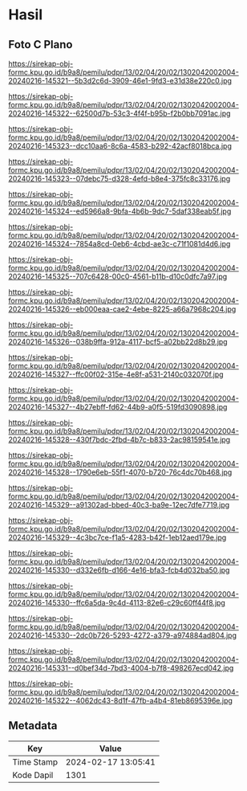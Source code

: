 # Hasil

## Foto C Plano

https://sirekap-obj-formc.kpu.go.id/b9a8/pemilu/pdpr/13/02/04/20/02/1302042002004-20240216-145321--5b3d2c6d-3909-46e1-9fd3-e31d38e220c0.jpg

https://sirekap-obj-formc.kpu.go.id/b9a8/pemilu/pdpr/13/02/04/20/02/1302042002004-20240216-145322--62500d7b-53c3-4f4f-b95b-f2b0bb7091ac.jpg

https://sirekap-obj-formc.kpu.go.id/b9a8/pemilu/pdpr/13/02/04/20/02/1302042002004-20240216-145323--dcc10aa6-8c6a-4583-b292-42acf8018bca.jpg

https://sirekap-obj-formc.kpu.go.id/b9a8/pemilu/pdpr/13/02/04/20/02/1302042002004-20240216-145323--07debc75-d328-4efd-b8e4-375fc8c33176.jpg

https://sirekap-obj-formc.kpu.go.id/b9a8/pemilu/pdpr/13/02/04/20/02/1302042002004-20240216-145324--ed5966a8-9bfa-4b6b-9dc7-5daf338eab5f.jpg

https://sirekap-obj-formc.kpu.go.id/b9a8/pemilu/pdpr/13/02/04/20/02/1302042002004-20240216-145324--7854a8cd-0eb6-4cbd-ae3c-c71f1081d4d6.jpg

https://sirekap-obj-formc.kpu.go.id/b9a8/pemilu/pdpr/13/02/04/20/02/1302042002004-20240216-145325--707c6428-00c0-4561-b11b-d10c0dfc7a97.jpg

https://sirekap-obj-formc.kpu.go.id/b9a8/pemilu/pdpr/13/02/04/20/02/1302042002004-20240216-145326--eb000eaa-cae2-4ebe-8225-a66a7968c204.jpg

https://sirekap-obj-formc.kpu.go.id/b9a8/pemilu/pdpr/13/02/04/20/02/1302042002004-20240216-145326--038b9ffa-912a-4117-bcf5-a02bb22d8b29.jpg

https://sirekap-obj-formc.kpu.go.id/b9a8/pemilu/pdpr/13/02/04/20/02/1302042002004-20240216-145327--ffc00f02-315e-4e8f-a531-2140c032070f.jpg

https://sirekap-obj-formc.kpu.go.id/b9a8/pemilu/pdpr/13/02/04/20/02/1302042002004-20240216-145327--4b27ebff-fd62-44b9-a0f5-519fd3090898.jpg

https://sirekap-obj-formc.kpu.go.id/b9a8/pemilu/pdpr/13/02/04/20/02/1302042002004-20240216-145328--430f7bdc-2fbd-4b7c-b833-2ac98159541e.jpg

https://sirekap-obj-formc.kpu.go.id/b9a8/pemilu/pdpr/13/02/04/20/02/1302042002004-20240216-145328--1790e6eb-55f1-4070-b720-76c4dc70b468.jpg

https://sirekap-obj-formc.kpu.go.id/b9a8/pemilu/pdpr/13/02/04/20/02/1302042002004-20240216-145329--a91302ad-bbed-40c3-ba9e-12ec7dfe7719.jpg

https://sirekap-obj-formc.kpu.go.id/b9a8/pemilu/pdpr/13/02/04/20/02/1302042002004-20240216-145329--4c3bc7ce-f1a5-4283-b42f-1eb12aed179e.jpg

https://sirekap-obj-formc.kpu.go.id/b9a8/pemilu/pdpr/13/02/04/20/02/1302042002004-20240216-145330--d332e6fb-d166-4e16-bfa3-fcb4d032ba50.jpg

https://sirekap-obj-formc.kpu.go.id/b9a8/pemilu/pdpr/13/02/04/20/02/1302042002004-20240216-145330--ffc6a5da-9c4d-4113-82e6-c29c60ff44f8.jpg

https://sirekap-obj-formc.kpu.go.id/b9a8/pemilu/pdpr/13/02/04/20/02/1302042002004-20240216-145330--2dc0b726-5293-4272-a379-a974884ad804.jpg

https://sirekap-obj-formc.kpu.go.id/b9a8/pemilu/pdpr/13/02/04/20/02/1302042002004-20240216-145331--d0bef34d-7bd3-4004-b7f8-498267ecd042.jpg

https://sirekap-obj-formc.kpu.go.id/b9a8/pemilu/pdpr/13/02/04/20/02/1302042002004-20240216-145322--4062dc43-8d1f-47fb-a4b4-81eb8695396e.jpg


## Metadata

| Key        | Value               |
| ---------- | ------------------- |
| Time Stamp | 2024-02-17 13:05:41 |
| Kode Dapil | 1301                |



